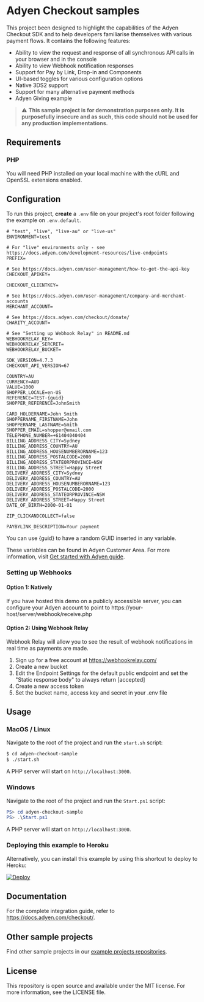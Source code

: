 # Adyen Checkout samples

This project been designed to highlight the capabilities of the Adyen Checkout
SDK and to help developers familiarise themselves with various payment flows. It
contains the following features:

- Ability to view the request and response of all synchronous API calls in your
  browser and in the console
- Ability to view Webhook notification responses
- Support for Pay by Link, Drop-in and Components
- UI-based toggles for various configuration options
- Native 3DS2 support
- Support for many alternative payment methods
- Adyen Giving example

> ⚠️ **This sample project is for demonstration purposes only. It is
> purposefully insecure and as such, this code should not be used for any
> production implementations.**

## Requirements

### PHP

You will need PHP installed on your local machine with the cURL and OpenSSL
extensions enabled.

## Configuration

To run this project, **create** a `.env` file on your project's root folder
following the example on `.env.default`.

```
# "test", "live", "live-au" or "live-us"
ENVIRONMENT=test

# For "live" environments only - see https://docs.adyen.com/development-resources/live-endpoints
PREFIX=

# See https://docs.adyen.com/user-management/how-to-get-the-api-key
CHECKOUT_APIKEY=

CHECKOUT_CLIENTKEY=

# See https://docs.adyen.com/user-management/company-and-merchant-accounts
MERCHANT_ACCOUNT=

# See https://docs.adyen.com/checkout/donate/
CHARITY_ACCOUNT=

# See "Setting up Webhook Relay" in README.md
WEBHOOKRELAY_KEY=
WEBHOOKRELAY_SERCRET=
WEBHOOKRELAY_BUCKET=

SDK_VERSION=4.7.3
CHECKOUT_API_VERSION=67

COUNTRY=AU
CURRENCY=AUD
VALUE=1000
SHOPPER_LOCALE=en-US
REFERENCE=TEST-{guid}
SHOPPER_REFERENCE=JohnSmith

CARD_HOLDERNAME=John Smith
SHOPPERNAME_FIRSTNAME=John
SHOPPERNAME_LASTNAME=Smith
SHOPPER_EMAIL=shopper@email.com
TELEPHONE_NUMBER=+61404040404
BILLING_ADDRESS_CITY=Sydney
BILLING_ADDRESS_COUNTRY=AU
BILLING_ADDRESS_HOUSENUMBERORNAME=123
BILLING_ADDRESS_POSTALCODE=2000
BILLING_ADDRESS_STATEORPROVINCE=NSW
BILLING_ADDRESS_STREET=Happy Street
DELIVERY_ADDRESS_CITY=Sydney
DELIVERY_ADDRESS_COUNTRY=AU
DELIVERY_ADDRESS_HOUSENUMBERORNAME=123
DELIVERY_ADDRESS_POSTALCODE=2000
DELIVERY_ADDRESS_STATEORPROVINCE=NSW
DELIVERY_ADDRESS_STREET=Happy Street
DATE_OF_BIRTH=2000-01-01

ZIP_CLICKANDCOLLECT=false

PAYBYLINK_DESCRIPTION=Your payment
```

You can use {guid} to have a random GUID inserted in any variable.

These variables can be found in Adyen Customer Area. For more information, visit
[Get started with Adyen guide](https://docs.adyen.com/payments-essentials/get-started-with-adyen).

### Setting up Webhooks

#### Option 1: Natively

If you have hosted this demo on a publicly accessible server, you can configure
your Adyen account to point to https://your-host/server/webhook/receive.php

#### Option 2: Using Webhook Relay

Webhook Relay will allow you to see the result of webhook notifications in
real time as payments are made.

1. Sign up for a free account at https://webhookrelay.com/
2. Create a new bucket
3. Edit the Endpoint Settings for the default public endpoint and set the
   "Static response body" to always return [accepted]
4. Create a new access token
5. Set the bucket name, access key and secret in your .env file

## Usage

### MacOS / Linux

Navigate to the root of the project and run the `start.sh` script:

```sh
$ cd adyen-checkout-sample
$ ./start.sh
```

A PHP server will start on `http://localhost:3000`.

### Windows

Navigate to the root of the project and run the `Start.ps1` script:

```powershell
PS> cd adyen-checkout-sample
PS> .\Start.ps1
```

A PHP server will start on `http://localhost:3000`.

### Deploying this example to Heroku

Alternatively, you can install this example by using this shortcut to deploy to Heroku:

[![Deploy](https://www.herokucdn.com/deploy/button.svg)](https://heroku.com/deploy?template=https://github.com/astiskala/adyen-checkout-sample)

## Documentation

For the complete integration guide, refer to https://docs.adyen.com/checkout/.

## Other sample projects

Find other sample projects in our [example projects repositories](https://github.com/adyen-examples).

## License

This repository is open source and available under the MIT license. For more
information, see the LICENSE file.
